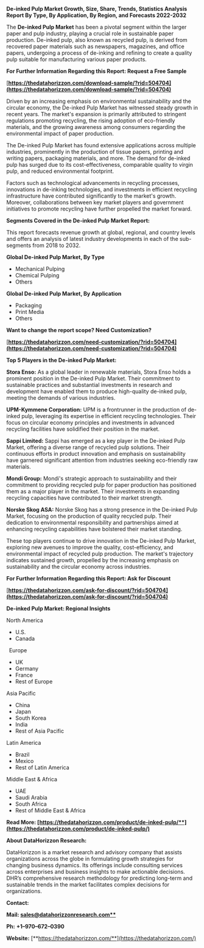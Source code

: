 ﻿**De-inked Pulp  Market Growth, Size, Share, Trends, Statistics Analysis Report By Type, By Application, By Region, and Forecasts 2022-2032**

The **De-inked Pulp Market** has been a pivotal segment within the larger paper and pulp industry, playing a crucial role in sustainable paper production. De-inked pulp, also known as recycled pulp, is derived from recovered paper materials such as newspapers, magazines, and office papers, undergoing a process of de-inking and refining to create a quality pulp suitable for manufacturing various paper products.  

**For Further Information Regarding this Report: Request a Free Sample**	

[**https://thedatahorizzon.com/download-sample/?rid=504704](https://thedatahorizzon.com/download-sample/?rid=504704)** 

Driven by an increasing emphasis on environmental sustainability and the circular economy, the De-inked Pulp Market has witnessed steady growth in recent years. The market's expansion is primarily attributed to stringent regulations promoting recycling, the rising adoption of eco-friendly materials, and the growing awareness among consumers regarding the environmental impact of paper production.

The De-inked Pulp Market has found extensive applications across multiple industries, prominently in the production of tissue papers, printing and writing papers, packaging materials, and more. The demand for de-inked pulp has surged due to its cost-effectiveness, comparable quality to virgin pulp, and reduced environmental footprint.

Factors such as technological advancements in recycling processes, innovations in de-inking technologies, and investments in efficient recycling infrastructure have contributed significantly to the market's growth. Moreover, collaborations between key market players and government initiatives to promote recycling have further propelled the market forward.

**Segments Covered in the De-inked Pulp Market Report:** 

This report forecasts revenue growth at global, regional, and country levels and offers an analysis of latest industry developments in each of the sub-segments from 2018 to 2032.

**Global De-inked Pulp Market, By Type**

- Mechanical Pulping
- Chemical Pulping
- Others

**Global De-inked Pulp Market, By Application**

- Packaging
- Print Media
- Others


**Want to change the report scope? Need Customization?**

[**https://thedatahorizzon.com/need-customization/?rid=504704](https://thedatahorizzon.com/need-customization/?rid=504704)** 

**Top 5 Players in the De-inked Pulp Market:**

**Stora Enso:** As a global leader in renewable materials, Stora Enso holds a prominent position in the De-inked Pulp Market. Their commitment to sustainable practices and substantial investments in research and development have enabled them to produce high-quality de-inked pulp, meeting the demands of various industries.

**UPM-Kymmene Corporation:** UPM is a frontrunner in the production of de-inked pulp, leveraging its expertise in efficient recycling technologies. Their focus on circular economy principles and investments in advanced recycling facilities have solidified their position in the market.

**Sappi Limited:** Sappi has emerged as a key player in the De-inked Pulp Market, offering a diverse range of recycled pulp solutions. Their continuous efforts in product innovation and emphasis on sustainability have garnered significant attention from industries seeking eco-friendly raw materials.

**Mondi Group:** Mondi's strategic approach to sustainability and their commitment to providing recycled pulp for paper production has positioned them as a major player in the market. Their investments in expanding recycling capacities have contributed to their market strength.

**Norske Skog ASA:** Norske Skog has a strong presence in the De-inked Pulp Market, focusing on the production of quality recycled pulp. Their dedication to environmental responsibility and partnerships aimed at enhancing recycling capabilities have bolstered their market standing.

These top players continue to drive innovation in the De-inked Pulp Market, exploring new avenues to improve the quality, cost-efficiency, and environmental impact of recycled pulp production. The market's trajectory indicates sustained growth, propelled by the increasing emphasis on sustainability and the circular economy across industries.

**For Further Information Regarding this Report: Ask for Discount**	

[**https://thedatahorizzon.com/ask-for-discount/?rid=504704](https://thedatahorizzon.com/ask-for-discount/?rid=504704)** 

**De-inked Pulp Market: Regional Insights**

North America

- U.S.
- Canada

` `Europe

- UK
- Germany
- France
- Rest of Europe

Asia Pacific

- China
- Japan
- South Korea
- India
- Rest of Asia Pacific

Latin America

- Brazil
- Mexico
- Rest of Latin America

Middle East & Africa

- UAE
- Saudi Arabia
- South Africa
- Rest of Middle East & Africa

**Read More: [https://thedatahorizzon.com/product/de-inked-pulp/**](https://thedatahorizzon.com/product/de-inked-pulp/)** 

**About DataHorizzon Research:**

DataHorizzon is a market research and advisory company that assists organizations across the globe in formulating growth strategies for changing business dynamics. Its offerings include consulting services across enterprises and business insights to make actionable decisions. DHR’s comprehensive research methodology for predicting long-term and sustainable trends in the market facilitates complex decisions for organizations.

**Contact:**

**Mail: [sales@datahorizzonresearch.com**](mailto:sales@datahorizzonresearch.com)**

**Ph:** **+1–970–672–0390**

**Website:** [**https://thedatahorizzon.com/**](https://thedatahorizzon.com/)

